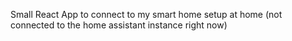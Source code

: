 Small React App to connect to my smart home setup at home (not connected to the home assistant instance right now)
